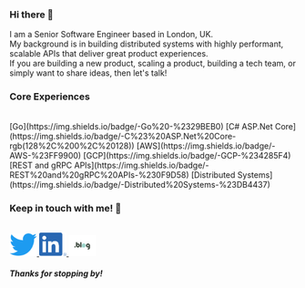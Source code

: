 ### Hi there 👋

I am a Senior Software Engineer based in London, UK.
<br>
My background is in building distributed systems with highly performant, scalable APIs that deliver great product experiences. 
<br>
If you are building a new product, scaling a product, building a tech team, or simply want to share ideas, then let's talk!


### Core Experiences
<br>
[Go](https://img.shields.io/badge/-Go%20-%2329BEB0)
[C# ASP.Net Core](https://img.shields.io/badge/-C%23%20ASP.Net%20Core-rgb(128%2C%200%2C%20128))
[AWS](https://img.shields.io/badge/-AWS-%23FF9900)
[GCP](https://img.shields.io/badge/-GCP-%234285F4)
[REST and gRPC APIs](https://img.shields.io/badge/-REST%20and%20gRPC%20APIs-%230F9D58)
[Distributed Systems](https://img.shields.io/badge/-Distributed%20Systems-%23DB4437)

### Keep in touch with me! 💌
<br/>

<a href="https://twitter.com/LFunwie" target="_blank">
   <img src="img/twitter.png" width="48"/>
</a>
<a href="https://www.linkedin.com/in/funwie/" target="_blank">
   <img src="img/linkedin.png" width="48"/>
</a>
<a href="https://funwie.com/" target="_blank">
   <img src="img/blog.png" width="48"/>
</a>

<br/>

##### Thanks for stopping by!


